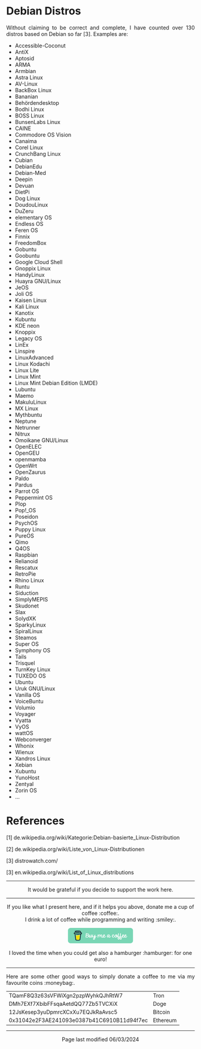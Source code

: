 # Debian Distros

<p align="justify">Without claiming to be correct and complete, I have counted over 130 distros based on Debian so far [3]. Examples are:</p>

* Accessible-Coconut
* AntiX
* Aptosid
* ARMA 
* Armbian
* Astra Linux
* AV-Linux
* BackBox Linux 
* Bananian
* Behördendesktop
* Bodhi Linux
* BOSS Linux
* BunsenLabs Linux
* CAINE
* Commodore OS Vision
* Canaima
* Corel Linux
* CrunchBang Linux
* Cubian
* DebianEdu
* Debian-Med
* Deepin
* Devuan
* DietPi
* Dog Linux
* DoudouLinux
* DuZeru
* elementary OS
* Endless OS
* Feren OS
* Finnix
* FreedomBox
* Gobuntu
* Goobuntu
* Google Cloud Shell
* Gnoppix Linux
* HandyLinux
* Huayra GNU/Linux
* JeOS
* Joli OS
* Kaisen Linux
* Kali Linux
* Kanotix
* Kubuntu
* KDE neon 
* Knoppix
* Legacy OS
* LinEx
* Linspire
* LinuxAdvanced
* Linux Kodachi
* Linux Lite 
* Linux Mint
* Linux Mint Debian Edition (LMDE)
* Lubuntu
* Maemo
* MakuluLinux
* MX Linux
* Mythbuntu
* Neptune
* Netrunner
* Nitrux
* Omoikane GNU/Linux
* OpenELEC
* OpenGEU
* openmamba
* OpenWrt
* OpenZaurus
* Paldo
* Pardus
* Parrot OS
* Peppermint OS
* Plop
* Pop!_OS
* Poseidon
* PsychOS
* Puppy Linux
* PureOS
* Qimo
* Q4OS
* Raspbian
* Relianoid
* Rescatux
* RetroPie
* Rhino Linux
* Runtu
* Siduction
* SimplyMEPIS
* Skudonet 
* Slax
* SolydXK
* SparkyLinux
* SpiralLinux
* Steamos
* Super OS
* Symphony OS
* Tails
* Trisquel
* TurnKey Linux
* TUXEDO OS 
* Ubuntu
* Uruk GNU/Linux
* Vanilla OS
* VoiceBuntu
* Volumio 
* Voyager
* Vyatta
* VyOS
* wattOS
* Webconverger
* Whonix
* Wienux
* Xandros Linux
* Xebian
* Xubuntu
* YunoHost
* Zentyal
* Zorin OS
* ...

# References

[1]    de.wikipedia.org/wiki/Kategorie:Debian-basierte_Linux-Distribution

[2]    de.wikipedia.org/wiki/Liste_von_Linux-Distributionen

[3]    distrowatch.com/

[3]    en.wikipedia.org/wiki/List_of_Linux_distributions

<hr width="100%" size="1">

<p align="center">
It would be grateful if you decide to support the work here.
</p>

<hr width="100%" size="1">

<p align="center">If you like what I present here, and if it helps you above, donate me a cup of coffee :coffee:.<br>I drink a lot of coffee while programming and writing  :smiley:.</p>

<p align="center">
<a href="https://www.buymeacoffee.com/zentrocdot" target="_blank"><img src="..\IMAGES\greeen-button.png" alt="Buy Me A Coffee" height="41" width="174"></a>
</p>

<p align="center">I loved the time when you could get also a hamburger :hamburger: for one euro!</p>

<hr width="100%" size="1">

<p align="justify">Here are some other good ways to simply donate a coffee to me via my favourite coins :moneybag:.</p>

<table>
  <tbody>
    <tr>
      <td>TQamF8Q3z63sVFWiXgn2pzpWyhkQJhRtW7</td>
      <td>Tron</td>
    </tr>
    <tr>
      <td>DMh7EXf7XbibFFsqaAetdQQ77Zb5TVCXiX</td>
      <td>Doge</td>
    </tr>
    <tr>
      <td>12JsKesep3yuDpmrcXCxXu7EQJkRaAvsc5</td>
      <td>Bitcoin</td>
    </tr>
    <tr>
      <td>0x31042e2F3AE241093e0387b41C6910B11d94f7ec</td>
      <td>Ethereum</td>
    </tr>
  </tbody>
</table>

<hr width="100%" size="1">

<p align="center">Page last modified 06/03/2024</p>
